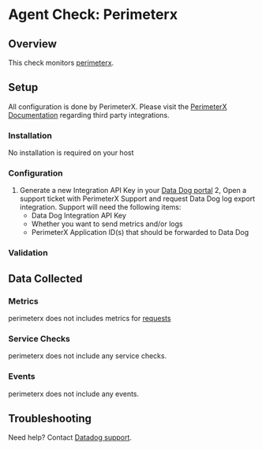 # Agent Check: Perimeterx

## Overview

This check monitors [perimeterx][1].

## Setup

All configuration is done by PerimeterX. Please visit the [PerimeterX Documentation](https://docs.perimeterx.com/pxconsole/docs/data-integration-to-third-party-apps) regarding third party integrations.

### Installation

No installation is required on your host

### Configuration

1. Generate a new Integration API Key in your [Data Dog portal](https://app.datadoghq.com/account/settings#api)
2, Open a support ticket with PerimeterX Support and request Data Dog log export integration. Support will need the following items:
   - Data Dog Integration API Key
   - Whether you want to send metrics and/or logs
   - PerimeterX Application ID(s) that should be forwarded to Data Dog

### Validation

## Data Collected

### Metrics

perimeterx does not includes metrics for [requests](https://docs.perimeterx.com/pxconsole/docs/data-schema-metrics)

### Service Checks

perimeterx does not include any service checks.

### Events

perimeterx does not include any events.

## Troubleshooting

Need help? Contact [Datadog support][1].

[1]: https://docs.datadoghq.com/help/
